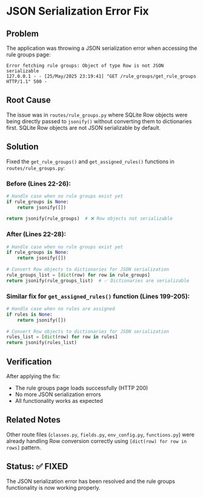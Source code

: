 # JSON Serialization Error Fix

## Problem
The application was throwing a JSON serialization error when accessing the rule groups page:

```
Error fetching rule groups: Object of type Row is not JSON serializable
127.0.0.1 - - [25/May/2025 23:19:41] "GET /rule_groups/get_rule_groups HTTP/1.1" 500 -
```

## Root Cause
The issue was in `routes/rule_groups.py` where SQLite Row objects were being directly passed to `jsonify()` without converting them to dictionaries first. SQLite Row objects are not JSON serializable by default.

## Solution
Fixed the `get_rule_groups()` and `get_assigned_rules()` functions in `routes/rule_groups.py`:

### Before (Lines 22-26):
```python
# Handle case when no rule groups exist yet
if rule_groups is None:
    return jsonify([])
    
return jsonify(rule_groups)  # ❌ Row objects not serializable
```

### After (Lines 22-28):
```python
# Handle case when no rule groups exist yet
if rule_groups is None:
    return jsonify([])
    
# Convert Row objects to dictionaries for JSON serialization
rule_groups_list = [dict(row) for row in rule_groups]
return jsonify(rule_groups_list)  # ✅ Dictionaries are serializable
```

### Similar fix for `get_assigned_rules()` function (Lines 199-205):
```python
# Handle case when no rules are assigned
if rules is None:
    return jsonify([])
    
# Convert Row objects to dictionaries for JSON serialization
rules_list = [dict(row) for row in rules]
return jsonify(rules_list)
```

## Verification
After applying the fix:
- The rule groups page loads successfully (HTTP 200)
- No more JSON serialization errors
- All functionality works as expected

## Related Notes
Other route files (`classes.py`, `fields.py`, `env_config.py`, `functions.py`) were already handling Row conversion correctly using `[dict(row) for row in rows]` pattern.

## Status: ✅ FIXED
The JSON serialization error has been resolved and the rule groups functionality is now working properly.
